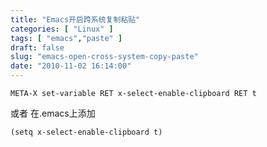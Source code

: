 ```yaml
---
title: "Emacs开启跨系统复制粘贴"
categories: [ "Linux" ]
tags: [ "emacs","paste" ]
draft: false
slug: "emacs-open-cross-system-copy-paste"
date: "2010-11-02 16:14:00"
---
```


    META-X set-variable RET x-select-enable-clipboard RET t

或者 在.emacs上添加

    (setq x-select-enable-clipboard t)